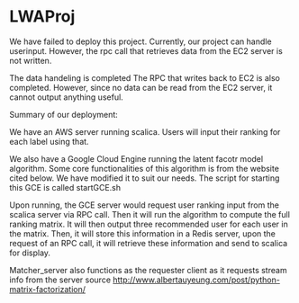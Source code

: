 # LWAProj
We have failed to deploy this project. 
Currently, our project can handle userinput. However, the rpc call that retrieves data from the EC2 server is not written. 

The data handeling is completed The RPC that writes back to EC2 is also completed. However, since no data can be read from the EC2 server, it cannot output anything useful.

Summary of our deployment:

We have an AWS server running scalica. Users will input their ranking for each label using that.

We also have a Google Cloud Engine running the latent facotr model algorithm. Some core functionalities of this algorithm
is from the website cited below. We have modified it to suit our needs. The script for starting this GCE is called startGCE.sh

Upon running, the GCE server would request user ranking input from the scalica server via RPC call. Then it will run the algorithm to compute the full ranking matrix. It will then output three recommended user for each user in the matrix. Then, it will store this information in a Redis server, upon the request of an RPC call, it will retrieve these information and send to scalica for display.

Matcher_server also functions as the requester client as it requests stream info from the server
source http://www.albertauyeung.com/post/python-matrix-factorization/ 

